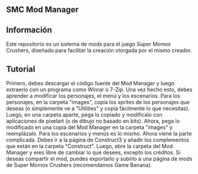## SMC Mod Manager

## Información
Este repositorio es un sistema de mods para el juego Super Momos Crushers, diseñado para facilitar la creación otorgada por el mismo creador.

## Tutorial
Primero, debes descargar el código fuente del Mod Manager y luego extraerlo con un programa como Winrar o 7-Zip. Una vez hecho esto, debes aprender a modificar los personajes, el menú y los escenarios.
Para los personajes, en la carpeta "images", copia los sprites de los personajes que deseas (o simplemente ve a "Utilities" y copia fácilmente lo que necesitas). Luego, en una carpeta aparte, pega lo copiado y modifícalo con aplicaciones de pixelart (o de dibujo no basado en bits). Ahora, pega lo modificado en una copia del Mod Manager en la carpeta "images" y reemplázalo. Para los escenarios y menús es lo mismo.
Ahora viene la parte complicada. Debes ir a la página de Construct3 y añadir los complementos que están en la carpeta "Construct". Luego, abre la carpeta del Mod Manager y eres libre de cambiar lo que desees, excepto los créditos. Si deseas compartir el mod, puedes exportarlo y subirlo a una página de mods de Super Momos Crushers (recomendamos Game Banana).
